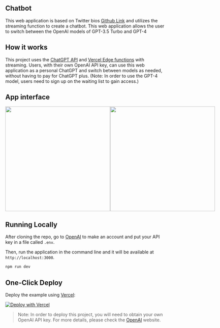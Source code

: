 ## Chatbot

This web application is based on Twitter bios [Github Link](https://github.com/Nutlope/twitterbio) and utilizes the streaming function to create a chatbot. This web application allows the user to switch between the OpenAI models of GPT-3.5 Turbo and GPT-4


## How it works

This project uses the [ChatGPT API](https://openai.com/api/) and [Vercel Edge functions](https://vercel.com/features/edge-functions) with streaming. Users, with their own OpenAI API key, can use this web application as a personal ChatGPT and switch between models as needed, without having to pay for ChatGPT plus. (Note: In order to use the GPT-4 model, users need to sign up on the waiting list to gain access.)

## App interface

<div style="display: flex;">
  <img src="https://github.com/zhipengwu90/openai-stream/blob/main/gitImg/demo1.jpg" width="330">
  <img src="https://github.com/zhipengwu90/openai-stream/blob/main/gitImg/demo2.jpg" width="330">
</div>


## Running Locally

After cloning the repo, go to [OpenAI](https://beta.openai.com/account/api-keys) to make an account and put your API key in a file called `.env`.

Then, run the application in the command line and it will be available at `http://localhost:3000`.

```bash
npm run dev
```

## One-Click Deploy

Deploy the example using [Vercel](https://vercel.com?utm_source=github&utm_medium=readme&utm_campaign=vercel-examples):

[![Deploy with Vercel](https://vercel.com/button)](https://vercel.com/new/clone?repository-url=https://github.com/zhipengwu90/openai-stream&env=OPENAI_API_KEY&project-name=openai-stream&repo-name=openai-stream)
> Note: In order to deploy this project, you will need to obtain your own OpenAI API key. For more details, please check the  [OpenAI](https://platform.openai.com/) website.